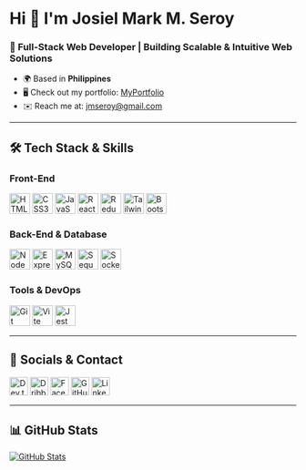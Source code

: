 # Hi 👋 I'm Josiel Mark M. Seroy  
### 🚀 Full-Stack Web Developer | Building Scalable & Intuitive Web Solutions  

- 🌍 Based in **Philippines**  
- 🖥️ Check out my portfolio: [MyPortfolio](http://jmarkdev.github.io/portfolio)  
- ✉️ Reach me at: [jmseroy@gmail.com](mailto:jmseroy@gmail.com)  

---

## 🛠️ **Tech Stack & Skills**  

### **Front-End**  
<p align="left">
  <a href="https://developer.mozilla.org/en-US/docs/Glossary/HTML5" target="_blank"><img src="https://raw.githubusercontent.com/danielcranney/readme-generator/main/public/icons/skills/html5-colored.svg" width="36" height="36" alt="HTML5" /></a>
  <a href="https://developer.mozilla.org/en-US/docs/Web/CSS" target="_blank"><img src="https://raw.githubusercontent.com/danielcranney/readme-generator/main/public/icons/skills/css3-colored.svg" width="36" height="36" alt="CSS3" /></a>
  <a href="https://developer.mozilla.org/en-US/docs/Web/JavaScript" target="_blank"><img src="https://raw.githubusercontent.com/danielcranney/readme-generator/main/public/icons/skills/javascript-colored.svg" width="36" height="36" alt="JavaScript" /></a>
  <a href="https://reactjs.org/" target="_blank"><img src="https://raw.githubusercontent.com/danielcranney/readme-generator/main/public/icons/skills/react-colored.svg" width="36" height="36" alt="React" /></a>
  <a href="https://redux.js.org/" target="_blank"><img src="https://raw.githubusercontent.com/danielcranney/readme-generator/main/public/icons/skills/redux-colored.svg" width="36" height="36" alt="Redux" /></a>
  <a href="https://tailwindcss.com/" target="_blank"><img src="https://raw.githubusercontent.com/danielcranney/readme-generator/main/public/icons/skills/tailwindcss-colored.svg" width="36" height="36" alt="TailwindCSS" /></a>
  <a href="https://getbootstrap.com/" target="_blank"><img src="https://raw.githubusercontent.com/danielcranney/readme-generator/main/public/icons/skills/bootstrap-colored.svg" width="36" height="36" alt="Bootstrap" /></a>
</p>

### **Back-End & Database**  
<p align="left">
  <a href="https://nodejs.org/en/" target="_blank"><img src="https://raw.githubusercontent.com/danielcranney/readme-generator/main/public/icons/skills/nodejs-colored.svg" width="36" height="36" alt="NodeJS" /></a>
  <a href="https://expressjs.com/" target="_blank"><img src="https://raw.githubusercontent.com/danielcranney/readme-generator/main/public/icons/skills/express-colored.svg" width="36" height="36" alt="ExpressJS" /></a>
  <a href="https://www.mysql.com/" target="_blank"><img src="https://raw.githubusercontent.com/danielcranney/readme-generator/main/public/icons/skills/mysql-colored.svg" width="36" height="36" alt="MySQL" /></a>
  <a href="https://sequelize.org/" target="_blank"><img src="https://raw.githubusercontent.com/danielcranney/readme-generator/main/public/icons/skills/sequelize-colored.svg" width="36" height="36" alt="Sequelize" /></a>
  <a href="https://socket.io/" target="_blank"><img src="https://raw.githubusercontent.com/danielcranney/readme-generator/main/public/icons/skills/socket-colored.svg" width="36" height="36" alt="Socket.IO" /></a>
</p>

### **Tools & DevOps**  
<p align="left">
  <a href="https://git-scm.com/" target="_blank"><img src="https://raw.githubusercontent.com/danielcranney/readme-generator/main/public/icons/skills/git-colored.svg" width="36" height="36" alt="Git" /></a>
  <a href="https://vitejs.dev/" target="_blank"><img src="https://raw.githubusercontent.com/danielcranney/readme-generator/main/public/icons/skills/vite-colored.svg" width="36" height="36" alt="Vite" /></a>
  <a href="https://jestjs.io/" target="_blank"><img src="https://raw.githubusercontent.com/danielcranney/readme-generator/main/public/icons/skills/jest-colored.svg" width="36" height="36" alt="Jest" /></a>
</p>

---

## 🔗 **Socials & Contact**  

<p align="left">
  <a href="https://www.dev.to/jmarkdev" target="_blank"><img src="https://raw.githubusercontent.com/danielcranney/readme-generator/main/public/icons/socials/devdotto.svg" width="32" height="32" alt="Dev.to" /></a>
  <a href="https://www.dribbble.com/JMarkDev" target="_blank"><img src="https://raw.githubusercontent.com/danielcranney/readme-generator/main/public/icons/socials/dribbble.svg" width="32" height="32" alt="Dribbble" /></a>
  <a href="https://www.facebook.com//people/Josiel-Mark-Miel-Seroy/" target="_blank"><img src="https://raw.githubusercontent.com/danielcranney/readme-generator/main/public/icons/socials/facebook.svg" width="32" height="32" alt="Facebook" /></a>
  <a href="https://www.github.com/jmarkdev" target="_blank"><img src="https://raw.githubusercontent.com/danielcranney/readme-generator/main/public/icons/socials/github.svg" width="32" height="32" alt="GitHub" /></a>
  <a href="https://www.linkedin.com/in/josiel-mark-seroy-0a9341245/" target="_blank"><img src="https://raw.githubusercontent.com/danielcranney/readme-generator/main/public/icons/socials/linkedin.svg" width="32" height="32" alt="LinkedIn" /></a>
</p>

---

## 📊 **GitHub Stats**  

<p align="left">
  <a href="http://www.github.com/jmarkdev">
    <img src="https://github-readme-stats.vercel.app/api?username=jmarkdev&show_icons=true&count_private=true&title_color=0891b2&text_color=ffffff&icon_color=0891b2&bg_color=1c1917&hide_border=true&show_icons=true" alt="GitHub Stats" />
  </a>
</p>
